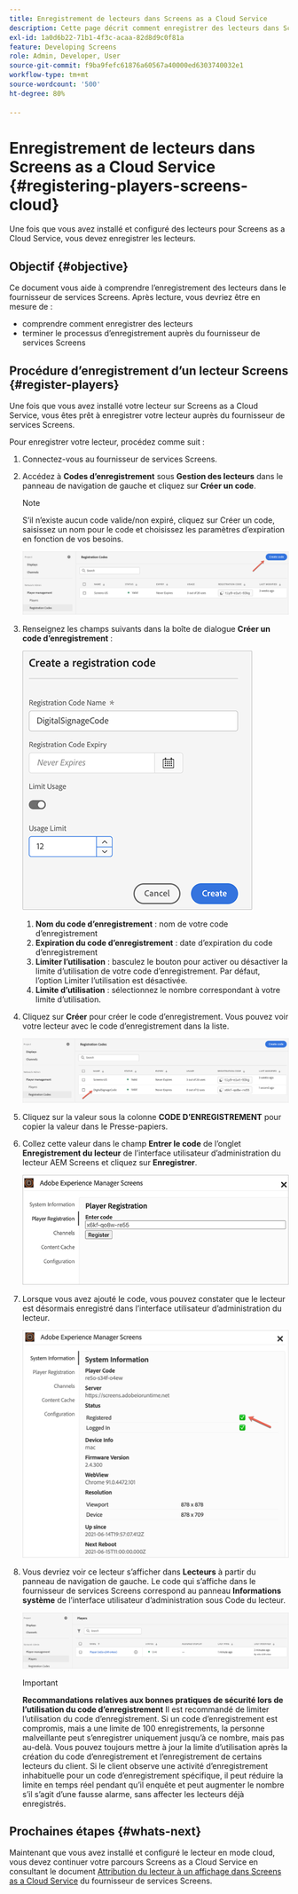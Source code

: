 ```yaml
---
title: Enregistrement de lecteurs dans Screens as a Cloud Service
description: Cette page décrit comment enregistrer des lecteurs dans Screens as a Cloud Service.
exl-id: 1a0d6b22-71b1-4f3c-acaa-82d8d9c0f81a
feature: Developing Screens
role: Admin, Developer, User
source-git-commit: f9ba9fefc61876a60567a40000ed6303740032e1
workflow-type: tm+mt
source-wordcount: '500'
ht-degree: 80%

---
```


# Enregistrement de lecteurs dans Screens as a Cloud Service {#registering-players-screens-cloud}

Une fois que vous avez installé et configuré des lecteurs pour Screens as a Cloud Service, vous devez enregistrer les lecteurs.

## Objectif {#objective}

Ce document vous aide à comprendre l’enregistrement des lecteurs dans le fournisseur de services Screens. Après lecture, vous devriez être en mesure de :

* comprendre comment enregistrer des lecteurs
* terminer le processus d’enregistrement auprès du fournisseur de services Screens

## Procédure d’enregistrement d’un lecteur Screens {#register-players}

Une fois que vous avez installé votre lecteur sur Screens as a Cloud Service, vous êtes prêt à enregistrer votre lecteur auprès du fournisseur de services Screens.

Pour enregistrer votre lecteur, procédez comme suit :

1. Connectez-vous au fournisseur de services Screens.

1. Accédez à **Codes d’enregistrement** sous **Gestion des lecteurs** dans le panneau de navigation de gauche et cliquez sur **Créer un code**.

   >[!NOTE]
   >S’il n’existe aucun code valide/non expiré, cliquez sur Créer un code, saisissez un nom pour le code et choisissez les paramètres d’expiration en fonction de vos besoins.

   ![image](/help/screens-cloud/assets/player/register-player1.png)

1. Renseignez les champs suivants dans la boîte de dialogue **Créer un code d’enregistrement** :

   ![image](/help/screens-cloud/assets/player/register-player2.png)

   1. **Nom du code d’enregistrement** : nom de votre code d’enregistrement
   1. **Expiration du code d’enregistrement** : date d’expiration du code d’enregistrement
   1. **Limiter l’utilisation** : basculez le bouton pour activer ou désactiver la limite d’utilisation de votre code d’enregistrement. Par défaut, l’option Limiter l’utilisation est désactivée.
   1. **Limite d’utilisation** : sélectionnez le nombre correspondant à votre limite d’utilisation.

1. Cliquez sur **Créer** pour créer le code d’enregistrement. Vous pouvez voir votre lecteur avec le code d’enregistrement dans la liste.

   ![Image](/help/screens-cloud/assets/player/register-player3.png)

1. Cliquez sur la valeur sous la colonne **CODE D’ENREGISTREMENT** pour copier la valeur dans le Presse-papiers.

1. Collez cette valeur dans le champ **Entrer le code** de l’onglet **Enregistrement du lecteur** de l’interface utilisateur d’administration du lecteur AEM Screens et cliquez sur **Enregistrer**.

   ![Image](/help/screens-cloud/assets/player/register-player4.png)


1. Lorsque vous avez ajouté le code, vous pouvez constater que le lecteur est désormais enregistré dans l’interface utilisateur d’administration du lecteur.

   ![image](/help/screens-cloud/assets/player/register-player5.png)

1. Vous devriez voir ce lecteur s’afficher dans **Lecteurs** à partir du panneau de navigation de gauche. Le code qui s’affiche dans le fournisseur de services Screens correspond au panneau **Informations système** de l’interface utilisateur d’administration sous Code du lecteur.

   ![image](/help/screens-cloud/assets/player/register-player6.png)

   >[!IMPORTANT]
   >**Recommandations relatives aux bonnes pratiques de sécurité lors de l’utilisation du code d’enregistrement**
   >Il est recommandé de limiter l’utilisation du code d’enregistrement. Si un code d’enregistrement est compromis, mais a une limite de 100 enregistrements, la personne malveillante peut s’enregistrer uniquement jusqu’à ce nombre, mais pas au-delà. Vous pouvez toujours mettre à jour la limite d’utilisation après la création du code d’enregistrement et l’enregistrement de certains lecteurs du client. Si le client observe une activité d’enregistrement inhabituelle pour un code d’enregistrement spécifique, il peut réduire la limite en temps réel pendant qu’il enquête et peut augmenter le nombre s’il s’agit d’une fausse alarme, sans affecter les lecteurs déjà enregistrés.


## Prochaines étapes {#whats-next}

Maintenant que vous avez installé et configuré le lecteur en mode cloud, vous devez continuer votre parcours Screens as a Cloud Service en consultant le document [Attribution du lecteur à un affichage dans Screens as a Cloud Service](/help/screens-cloud/managing-players-registration/assigning-player-display.md) du fournisseur de services Screens.
